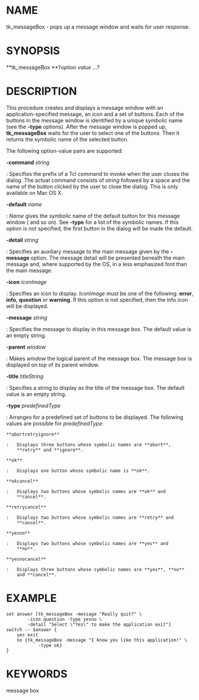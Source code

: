 # NAME

tk_messageBox - pops up a message window and waits for user response.

# SYNOPSIS

**tk_messageBox **?*option value \...*?

# DESCRIPTION

This procedure creates and displays a message window with an
application-specified message, an icon and a set of buttons. Each of the
buttons in the message window is identified by a unique symbolic name
(see the **-type** options). After the message window is popped up,
**tk_messageBox** waits for the user to select one of the buttons. Then
it returns the symbolic name of the selected button.

The following option-value pairs are supported:

**-command** *string*

:   Specifies the prefix of a Tcl command to invoke when the user closes
    the dialog. The actual command consists of *string* followed by a
    space and the name of the button clicked by the user to close the
    dialog. This is only available on Mac OS X.

**-default** *name*

:   *Name* gives the symbolic name of the default button for this
    message window ( and so on). See **-type** for a list of the
    symbolic names. If this option is not specified, the first button in
    the dialog will be made the default.

**-detail** *string*

:   Specifies an auxiliary message to the main message given by the
    **-message** option. The message detail will be presented beneath
    the main message and, where supported by the OS, in a less
    emphasized font than the main message.

**-icon** *iconImage*

:   Specifies an icon to display. *IconImage* must be one of the
    following: **error**, **info**, **question** or **warning**. If this
    option is not specified, then the info icon will be displayed.

**-message** *string*

:   Specifies the message to display in this message box. The default
    value is an empty string.

**-parent** *window*

:   Makes *window* the logical parent of the message box. The message
    box is displayed on top of its parent window.

**-title** *titleString*

:   Specifies a string to display as the title of the message box. The
    default value is an empty string.

**-type** *predefinedType*

:   Arranges for a predefined set of buttons to be displayed. The
    following values are possible for *predefinedType*:

    **abortretryignore**

    :   Displays three buttons whose symbolic names are **abort**,
        **retry** and **ignore**.

    **ok**

    :   Displays one button whose symbolic name is **ok**.

    **okcancel**

    :   Displays two buttons whose symbolic names are **ok** and
        **cancel**.

    **retrycancel**

    :   Displays two buttons whose symbolic names are **retry** and
        **cancel**.

    **yesno**

    :   Displays two buttons whose symbolic names are **yes** and
        **no**.

    **yesnocancel**

    :   Displays three buttons whose symbolic names are **yes**, **no**
        and **cancel**.

# EXAMPLE

    set answer [tk_messageBox -message "Really quit?" \
            -icon question -type yesno \
            -detail "Select \"Yes\" to make the application exit"]
    switch -- $answer {
        yes exit
        no {tk_messageBox -message "I know you like this application!" \
                -type ok}
    }

# KEYWORDS

message box
